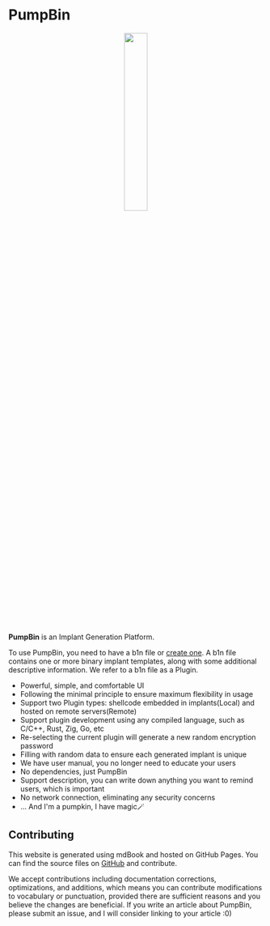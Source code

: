 # PumpBin

<p align="center">
  <img src="favicon.png" height="30%" width="30%">
</p>

**PumpBin** is an Implant Generation Platform.

To use PumpBin, you need to have a b1n file or [create one](devs/start.md).
A b1n file contains one or more binary implant templates, along with some additional descriptive information. We refer to a b1n file as a Plugin.

- Powerful, simple, and comfortable UI
- Following the minimal principle to ensure maximum flexibility in usage
- Support two Plugin types: shellcode embedded in implants(Local) and hosted on remote servers(Remote)
- Support plugin development using any compiled language, such as C/C++, Rust, Zig, Go, etc
- Re-selecting the current plugin will generate a new random encryption password
- Filling with random data to ensure each generated implant is unique
- We have user manual, you no longer need to educate your users
- No dependencies, just PumpBin
- Support description, you can write down anything you want to remind users, which is important
- No network connection, eliminating any security concerns
- ... And I'm a pumpkin, I have magic🪄

## Contributing

This website is generated using mdBook and hosted on GitHub Pages.
You can find the source files on [GitHub](https://github.com/pumpbin/book) and contribute.

We accept contributions including documentation corrections, optimizations, and additions,
which means you can contribute modifications to vocabulary or punctuation,
provided there are sufficient reasons and you believe the changes are beneficial.
If you write an article about PumpBin, please submit an issue, and I will consider linking to your article :0)
